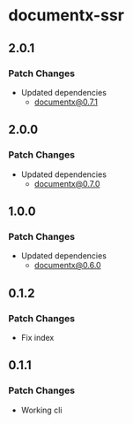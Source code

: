 # documentx-ssr

## 2.0.1

### Patch Changes

-   Updated dependencies
    -   documentx@0.7.1

## 2.0.0

### Patch Changes

-   Updated dependencies
    -   documentx@0.7.0

## 1.0.0

### Patch Changes

-   Updated dependencies
    -   documentx@0.6.0

## 0.1.2

### Patch Changes

-   Fix index

## 0.1.1

### Patch Changes

-   Working cli
